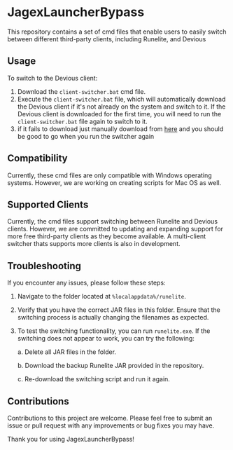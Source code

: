 # JagexLauncherBypass

This repository contains a set of cmd files that enable users to easily switch between different third-party clients, including Runelite, and Devious

## Usage

To switch to the Devious client:

1. Download the `client-switcher.bat` cmd file.
2. Execute the `client-switcher.bat` file, which will automatically download the Devious client if it's not already on the system and switch to it. If the Devious client is downloaded for the first time, you will need to run the `client-switcher.bat` file again to switch to it.
3. if it fails to download just manually download from [here](https://github.com/jbx5/devious-launcher/releases/download/devious-client-launcher-1.0.1/devious-client-launcher.jar) and you should be good to go when you run the switcher again

## Compatibility

Currently, these cmd files are only compatible with Windows operating systems. However, we are working on creating scripts for Mac OS as well.

## Supported Clients

Currently, the cmd files support switching between Runelite and Devious clients. However, we are committed to updating and expanding support for more free third-party clients as they become available. A multi-client switcher thats supports more clients is also in development.

## Troubleshooting

If you encounter any issues, please follow these steps:

1. Navigate to the folder located at `%localappdata%/runelite`.

2. Verify that you have the correct JAR files in this folder. Ensure that the switching process is actually changing the filenames as expected.

3. To test the switching functionality, you can run `runelite.exe`. If the switching does not appear to work, you can try the following:

   a. Delete all JAR files in the folder.
   
   b. Download the backup Runelite JAR provided in the repository.

   c. Re-download the switching script and run it again.


## Contributions

Contributions to this project are welcome. Please feel free to submit an issue or pull request with any improvements or bug fixes you may have.

Thank you for using JagexLauncherBypass!
